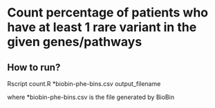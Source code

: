 # Count percentage of patients who have at least 1 rare variant in the given genes/pathways

## How to run?
Rscript count.R *biobin-phe-bins.csv output_filename

where *biobin-phe-bins.csv is the file generated by BioBin

